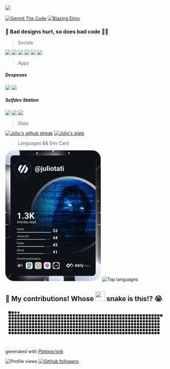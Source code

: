 <a href="https://github.com/juliotati"><img src="https://readme-typing-svg.herokuapp.com/?lines=+As%20Curious%20As%20The%20Stars✨;💻%20Cross%20Platform%20Developer;🔥!Novice%20Flutter%20Dev%20Expert;&font=Anton&center=true&width=650&height=120&color=58a6ff&vCenter=true&size=45%22"></a>

<!-- ![germit-the-coder](https://user-images.githubusercontent.com/59662912/159568127-0230807b-dd72-4c97-b023-b8acbcc9cbd4.gif) -->
<!-- ![blazing-elmo](https://user-images.githubusercontent.com/59662912/159568426-01f0f338-7383-4b93-bcfe-0ef4e285bbec.gif) -->

<a href="https://instagram.com/_juliotati"><img src="https://user-images.githubusercontent.com/59662912/159568127-0230807b-dd72-4c97-b023-b8acbcc9cbd4.gif" width="380" alt="Germit The Code"/></a>
<a href="https://theselfdev.com/community/julio-tati"><img src="https://user-images.githubusercontent.com/59662912/159568426-01f0f338-7383-4b93-bcfe-0ef4e285bbec.gif" height="220" alt="Blazing Elmo"/></a>

### 🤕 Bad designs hurt, so does bad code 🤢🤮

> Socials

<a href="https://twitter.com/_juliotati" target="_blank"><img src="https://img.shields.io/badge/Twitter-1DA1F2?style=for-the-badge&logo=twitter&logoColor=white" /></a>
<a href="https://instagram.com/_juliotati" target="_blank"><img src="https://img.shields.io/badge/Instagram-E4405F?style=for-the-badge&logo=instagram&logoColor=white" /></a>
<a href="https://instagram.com/_juliotati" target="_blank"><img src="https://img.shields.io/badge/LinkedIn-0077B5?style=for-the-badge&logo=linkedin&logoColor=white" /></a>
<a href="https://hashnode.com/@juliotati" target="_blank"><img src="https://img.shields.io/badge/Hashnode-2962FF?style=for-the-badge&logo=hashnode&logoColor=white" /></a>
<a href="https://dev.to/_juliotati" target="_blank"><img src="https://img.shields.io/badge/dev.to-0A0A0A?style=for-the-badge&logo=devdotto&logoColor=white" /></a>
<a href="https://juliotati.com/" target="_blank"><img src="https://img.shields.io/badge/website-000000?style=for-the-badge&logo=About.me&logoColor=white" /></a>

<!-- <a href="..."><img src="..." /></a> -->
<!-- https://img.shields.io/badge/iOS-000000?style=for-the-badge&logo=ios&logoColor=white -->


> Apps

##### Despesas
<!-- <a href="..."><img src="https://img.shields.io/badge/iOS-000000?style=for-the-badge&logo=ios&logoColor=white" /></a> -->
<a href="https://play.google.com/store/apps/details?id=com.mocedesenhos.despesas"><img src="https://img.shields.io/badge/Android-3DDC84?style=for-the-badge&logo=android&logoColor=white" /></a>
<a href="https://despesas.juliotati.com/"><img src="https://img.shields.io/badge/website-000000?style=for-the-badge&logo=About.me&logoColor=white" /></a>

##### Selfdev Station
<a href="https://testflight.apple.com/join/He4Nf1fu"><img src="https://img.shields.io/badge/iOS-000000?style=for-the-badge&logo=ios&logoColor=white" /></a>
<a href="https://play.google.com/store/apps/details?id=com.juliotati.liveclok"><img src="https://img.shields.io/badge/Android-3DDC84?style=for-the-badge&logo=android&logoColor=white" /></a>
<a href="https://pomo.theselfdev.com/"><img src="https://img.shields.io/badge/website-000000?style=for-the-badge&logo=About.me&logoColor=white" /></a>

> Stats

[![Júlio's github streak](https://github-readme-streak-stats.herokuapp.com/?user=juliotati&theme=tokyonight)](https://github.com/juliotati/github-readme-streak-stats)
[![Júlio's stats](https://github-readme-stats.vercel.app/api?username=Juliotati&langs_count=3&layout=compact&show_icons=true&theme=tokyonight&count_private=true&include_all_commits=true)](https://github.com/Juliotati/github-readme-stats)

> Languages && Dev Card

<a href="https://app.daily.dev/juliotati"><img src="https://github.com/Juliotati/Juliotati/blob/main/devcard.svg" width="300" alt="Júlio Tati's Dev Card"/></a>
![Top languages](https://github-readme-stats.vercel.app/api/top-langs/?username=juliotati&theme=tokyonight)
<!-- [![Júlio's top languages](https://github-readme-stats.vercel.app/api/top-langs/?username=juliotati&theme=tokyonight)](https://github.com/juliotati/github-readme-stats) -->

## 🤯 My contributions! Whose <img src= "https://c.tenor.com/BczFoyx41WoAAAAj/swallowed-the-mighty-ones.gif" width= "30" height= "30"> snake is this!? 😭
![Contribution grid snake animation](https://raw.githubusercontent.com/juliotati/juliotati/output/github-contribution-grid-snake.svg)

generated with _[Platane/snk](https://github.com/Platane/snk)_

![Profile views](https://gpvc.arturio.dev/juliotati)
[![GitHub followers](https://img.shields.io/github/followers/juliotati.svg?style=social&label=Follow&maxAge=2592000)](https://github.com/juliotati?tab=followers)
